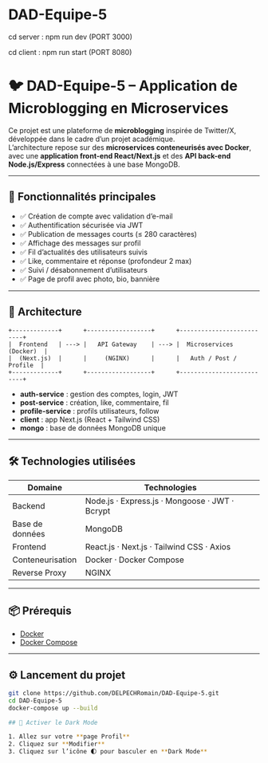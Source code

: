 # DAD-Equipe-5

cd server : npm  run dev 
(PORT 3000)


cd client : npm run start
(PORT 8080)
# 🐦 DAD-Equipe-5 – Application de Microblogging en Microservices

Ce projet est une plateforme de **microblogging** inspirée de Twitter/X, développée dans le cadre d’un projet académique.  
L’architecture repose sur des **microservices conteneurisés avec Docker**, avec une **application front-end React/Next.js** et des **API back-end Node.js/Express** connectées à une base MongoDB.

---

## 🚀 Fonctionnalités principales

- ✅ Création de compte avec validation d’e-mail  
- ✅ Authentification sécurisée via JWT  
- ✅ Publication de messages courts (≤ 280 caractères)  
- ✅ Affichage des messages sur profil  
- ✅ Fil d’actualités des utilisateurs suivis  
- ✅ Like, commentaire et réponse (profondeur 2 max)  
- ✅ Suivi / désabonnement d’utilisateurs  
- ✅ Page de profil avec photo, bio, bannière  

---

## 🧱 Architecture

    +-------------+      +------------------+      +--------------------------+
    |  Frontend   | ---> |   API Gateway    | ---> |  Microservices (Docker)  |
    |  (Next.js)  |      |     (NGINX)      |      |   Auth / Post / Profile  |
    +-------------+      +------------------+      +--------------------------+

- **auth-service** : gestion des comptes, login, JWT  
- **post-service** : création, like, commentaire, fil  
- **profile-service** : profils utilisateurs, follow  
- **client** : app Next.js (React + Tailwind CSS)  
- **mongo** : base de données MongoDB unique  

---

## 🛠️ Technologies utilisées

| Domaine          | Technologies                                           |
|------------------|--------------------------------------------------------|
| Backend          | Node.js · Express.js · Mongoose · JWT · Bcrypt         |
| Base de données  | MongoDB                                                |
| Frontend         | React.js · Next.js · Tailwind CSS · Axios              |
| Conteneurisation | Docker · Docker Compose                                |
| Reverse Proxy    | NGINX                                                  |

---

## 📦 Prérequis

- [Docker](https://www.docker.com/)  
- [Docker Compose](https://docs.docker.com/compose/)

---

## ⚙️ Lancement du projet

```bash
git clone https://github.com/DELPECHRomain/DAD-Equipe-5.git
cd DAD-Equipe-5
docker-compose up --build

## 🌙 Activer le Dark Mode

1. Allez sur votre **page Profil**  
2. Cliquez sur **Modifier**  
3. Cliquez sur l’icône 🌓 pour basculer en **Dark Mode**  
